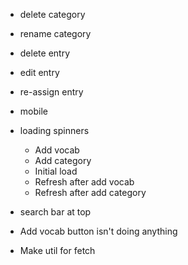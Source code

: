 * delete category

* rename category

* delete entry

* edit entry

* re-assign entry

* mobile

* loading spinners
    * Add vocab
    * Add category
    * Initial load
    * Refresh after add vocab
    * Refresh after add category

* search bar at top

* Add vocab button isn't doing anything

* Make util for fetch
